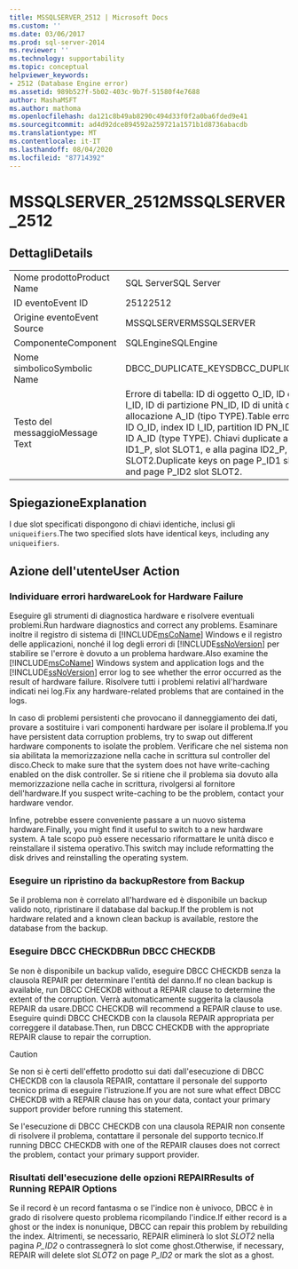 ```yaml
---
title: MSSQLSERVER_2512 | Microsoft Docs
ms.custom: ''
ms.date: 03/06/2017
ms.prod: sql-server-2014
ms.reviewer: ''
ms.technology: supportability
ms.topic: conceptual
helpviewer_keywords:
- 2512 (Database Engine error)
ms.assetid: 989b527f-5b02-403c-9b7f-51580f4e7688
author: MashaMSFT
ms.author: mathoma
ms.openlocfilehash: da121c8b49ab8290c494d33f0f2a0ba6fded9e41
ms.sourcegitcommit: ad4d92dce894592a259721a1571b1d8736abacdb
ms.translationtype: MT
ms.contentlocale: it-IT
ms.lasthandoff: 08/04/2020
ms.locfileid: "87714392"
---
```

# <a name="mssqlserver_2512"></a><span data-ttu-id="b3c8b-102">MSSQLSERVER_2512</span><span class="sxs-lookup"><span data-stu-id="b3c8b-102">MSSQLSERVER_2512</span></span>
    
## <a name="details"></a><span data-ttu-id="b3c8b-103">Dettagli</span><span class="sxs-lookup"><span data-stu-id="b3c8b-103">Details</span></span>  
  
|||  
|-|-|  
|<span data-ttu-id="b3c8b-104">Nome prodotto</span><span class="sxs-lookup"><span data-stu-id="b3c8b-104">Product Name</span></span>|<span data-ttu-id="b3c8b-105">SQL Server</span><span class="sxs-lookup"><span data-stu-id="b3c8b-105">SQL Server</span></span>|  
|<span data-ttu-id="b3c8b-106">ID evento</span><span class="sxs-lookup"><span data-stu-id="b3c8b-106">Event ID</span></span>|<span data-ttu-id="b3c8b-107">2512</span><span class="sxs-lookup"><span data-stu-id="b3c8b-107">2512</span></span>|  
|<span data-ttu-id="b3c8b-108">Origine evento</span><span class="sxs-lookup"><span data-stu-id="b3c8b-108">Event Source</span></span>|<span data-ttu-id="b3c8b-109">MSSQLSERVER</span><span class="sxs-lookup"><span data-stu-id="b3c8b-109">MSSQLSERVER</span></span>|  
|<span data-ttu-id="b3c8b-110">Componente</span><span class="sxs-lookup"><span data-stu-id="b3c8b-110">Component</span></span>|<span data-ttu-id="b3c8b-111">SQLEngine</span><span class="sxs-lookup"><span data-stu-id="b3c8b-111">SQLEngine</span></span>|  
|<span data-ttu-id="b3c8b-112">Nome simbolico</span><span class="sxs-lookup"><span data-stu-id="b3c8b-112">Symbolic Name</span></span>|<span data-ttu-id="b3c8b-113">DBCC_DUPLICATE_KEYS</span><span class="sxs-lookup"><span data-stu-id="b3c8b-113">DBCC_DUPLICATE_KEYS</span></span>|  
|<span data-ttu-id="b3c8b-114">Testo del messaggio</span><span class="sxs-lookup"><span data-stu-id="b3c8b-114">Message Text</span></span>|<span data-ttu-id="b3c8b-115">Errore di tabella: ID di oggetto O_ID, ID di indice I_ID, ID di partizione PN_ID, ID di unità di allocazione A_ID (tipo TYPE).</span><span class="sxs-lookup"><span data-stu-id="b3c8b-115">Table error: Object ID O_ID, index ID I_ID, partition ID PN_ID, alloc unit ID A_ID (type TYPE).</span></span> <span data-ttu-id="b3c8b-116">Chiavi duplicate alla pagina ID1_P, slot SLOT1, e alla pagina ID2_P, slot SLOT2.</span><span class="sxs-lookup"><span data-stu-id="b3c8b-116">Duplicate keys on page P_ID1 slot SLOT1 and page P_ID2 slot SLOT2.</span></span>|  
  
## <a name="explanation"></a><span data-ttu-id="b3c8b-117">Spiegazione</span><span class="sxs-lookup"><span data-stu-id="b3c8b-117">Explanation</span></span>  
 <span data-ttu-id="b3c8b-118">I due slot specificati dispongono di chiavi identiche, inclusi gli `uniqueifiers`.</span><span class="sxs-lookup"><span data-stu-id="b3c8b-118">The two specified slots have identical keys, including any `uniqueifiers`.</span></span>  
  
## <a name="user-action"></a><span data-ttu-id="b3c8b-119">Azione dell'utente</span><span class="sxs-lookup"><span data-stu-id="b3c8b-119">User Action</span></span>  
  
### <a name="look-for-hardware-failure"></a><span data-ttu-id="b3c8b-120">Individuare errori hardware</span><span class="sxs-lookup"><span data-stu-id="b3c8b-120">Look for Hardware Failure</span></span>  
 <span data-ttu-id="b3c8b-121">Eseguire gli strumenti di diagnostica hardware e risolvere eventuali problemi.</span><span class="sxs-lookup"><span data-stu-id="b3c8b-121">Run hardware diagnostics and correct any problems.</span></span> <span data-ttu-id="b3c8b-122">Esaminare inoltre il registro di sistema di [!INCLUDE[msCoName](../../includes/msconame-md.md)] Windows e il registro delle applicazioni, nonché il log degli errori di [!INCLUDE[ssNoVersion](../../includes/ssnoversion-md.md)] per stabilire se l'errore è dovuto a un problema hardware.</span><span class="sxs-lookup"><span data-stu-id="b3c8b-122">Also examine the [!INCLUDE[msCoName](../../includes/msconame-md.md)] Windows system and application logs and the [!INCLUDE[ssNoVersion](../../includes/ssnoversion-md.md)] error log to see whether the error occurred as the result of hardware failure.</span></span> <span data-ttu-id="b3c8b-123">Risolvere tutti i problemi relativi all'hardware indicati nei log.</span><span class="sxs-lookup"><span data-stu-id="b3c8b-123">Fix any hardware-related problems that are contained in the logs.</span></span>  
  
 <span data-ttu-id="b3c8b-124">In caso di problemi persistenti che provocano il danneggiamento dei dati, provare a sostituire i vari componenti hardware per isolare il problema.</span><span class="sxs-lookup"><span data-stu-id="b3c8b-124">If you have persistent data corruption problems, try to swap out different hardware components to isolate the problem.</span></span> <span data-ttu-id="b3c8b-125">Verificare che nel sistema non sia abilitata la memorizzazione nella cache in scrittura sul controller del disco.</span><span class="sxs-lookup"><span data-stu-id="b3c8b-125">Check to make sure that the system does not have write-caching enabled on the disk controller.</span></span> <span data-ttu-id="b3c8b-126">Se si ritiene che il problema sia dovuto alla memorizzazione nella cache in scrittura, rivolgersi al fornitore dell'hardware.</span><span class="sxs-lookup"><span data-stu-id="b3c8b-126">If you suspect write-caching to be the problem, contact your hardware vendor.</span></span>  
  
 <span data-ttu-id="b3c8b-127">Infine, potrebbe essere conveniente passare a un nuovo sistema hardware.</span><span class="sxs-lookup"><span data-stu-id="b3c8b-127">Finally, you might find it useful to switch to a new hardware system.</span></span> <span data-ttu-id="b3c8b-128">A tale scopo può essere necessario riformattare le unità disco e reinstallare il sistema operativo.</span><span class="sxs-lookup"><span data-stu-id="b3c8b-128">This switch may include reformatting the disk drives and reinstalling the operating system.</span></span>  
  
### <a name="restore-from-backup"></a><span data-ttu-id="b3c8b-129">Eseguire un ripristino da backup</span><span class="sxs-lookup"><span data-stu-id="b3c8b-129">Restore from Backup</span></span>  
 <span data-ttu-id="b3c8b-130">Se il problema non è correlato all'hardware ed è disponibile un backup valido noto, ripristinare il database dal backup.</span><span class="sxs-lookup"><span data-stu-id="b3c8b-130">If the problem is not hardware related and a known clean backup is available, restore the database from the backup.</span></span>  
  
### <a name="run-dbcc-checkdb"></a><span data-ttu-id="b3c8b-131">Eseguire DBCC CHECKDB</span><span class="sxs-lookup"><span data-stu-id="b3c8b-131">Run DBCC CHECKDB</span></span>  
 <span data-ttu-id="b3c8b-132">Se non è disponibile un backup valido, eseguire DBCC CHECKDB senza la clausola REPAIR per determinare l'entità del danno.</span><span class="sxs-lookup"><span data-stu-id="b3c8b-132">If no clean backup is available, run DBCC CHECKDB without a REPAIR clause to determine the extent of the corruption.</span></span> <span data-ttu-id="b3c8b-133">Verrà automaticamente suggerita la clausola REPAIR da usare.</span><span class="sxs-lookup"><span data-stu-id="b3c8b-133">DBCC CHECKDB will recommend a REPAIR clause to use.</span></span> <span data-ttu-id="b3c8b-134">Eseguire quindi DBCC CHECKDB con la clausola REPAIR appropriata per correggere il database.</span><span class="sxs-lookup"><span data-stu-id="b3c8b-134">Then, run DBCC CHECKDB with the appropriate REPAIR clause to repair the corruption.</span></span>  
  
> [!CAUTION]  
>  <span data-ttu-id="b3c8b-135">Se non si è certi dell'effetto prodotto sui dati dall'esecuzione di DBCC CHECKDB con la clausola REPAIR, contattare il personale del supporto tecnico prima di eseguire l'istruzione.</span><span class="sxs-lookup"><span data-stu-id="b3c8b-135">If you are not sure what effect DBCC CHECKDB with a REPAIR clause has on your data, contact your primary support provider before running this statement.</span></span>  
  
 <span data-ttu-id="b3c8b-136">Se l'esecuzione di DBCC CHECKDB con una clausola REPAIR non consente di risolvere il problema, contattare il personale del supporto tecnico.</span><span class="sxs-lookup"><span data-stu-id="b3c8b-136">If running DBCC CHECKDB with one of the REPAIR clauses does not correct the problem, contact your primary support provider.</span></span>  
  
### <a name="results-of-running-repair-options"></a><span data-ttu-id="b3c8b-137">Risultati dell'esecuzione delle opzioni REPAIR</span><span class="sxs-lookup"><span data-stu-id="b3c8b-137">Results of Running REPAIR Options</span></span>  
 <span data-ttu-id="b3c8b-138">Se il record è un record fantasma o se l'indice non è univoco, DBCC è in grado di risolvere questo problema ricompilando l'indice.</span><span class="sxs-lookup"><span data-stu-id="b3c8b-138">If either record is a ghost or the index is nonunique, DBCC can repair this problem by rebuilding the index.</span></span> <span data-ttu-id="b3c8b-139">Altrimenti, se necessario, REPAIR eliminerà lo slot *SLOT2* nella pagina *P_ID2* o contrassegnerà lo slot come ghost.</span><span class="sxs-lookup"><span data-stu-id="b3c8b-139">Otherwise, if necessary, REPAIR will delete slot *SLOT2* on page *P_ID2* or mark the slot as a ghost.</span></span>  
  
  
